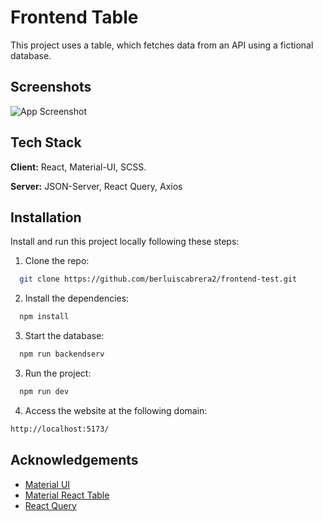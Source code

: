 
# Frontend Table

This project uses a table, which fetches data from an API using a fictional database.



## Screenshots

![App Screenshot](https://drive.google.com/file/d/1eTpb-tDxX6Q5zkTolR6u2H67iDemkltr/view?usp=sharing)


## Tech Stack

**Client:** React, Material-UI, SCSS.

**Server:** JSON-Server, React Query, Axios


## Installation

Install and run this project locally following these steps:

1. Clone the repo:
```bash
  git clone https://github.com/berluiscabrera2/frontend-test.git
```
2. Install the dependencies:
```bash
  npm install 
```

3. Start the database:
```bash
  npm run backendserv 
```

3. Run the project:
```bash
  npm run dev 
```

4. Access the website at the following domain:
```bash
http://localhost:5173/
```
    
## Acknowledgements

 - [Material UI ](https://mui.com/)
 - [Material React Table](https://www.material-react-table.com/)
 - [React Query](https://tanstack.com/query/v3/)

